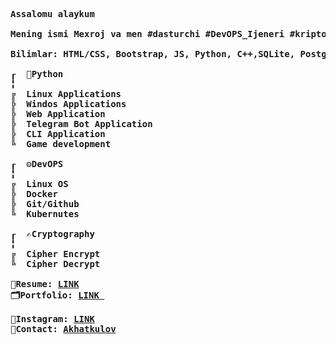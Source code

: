 <pre> <b>
Assalomu alaykum 

Mening ismi Mexroj va men #dasturchi #DevOPS_Ijeneri #kriptograf.

Bilimlar: HTML/CSS, Bootstrap, JS, Python, C++,SQLite, Postgres SQL

┎  🐍Python
╏
╔  Linux Applications
╠  Windos Applications
╠  Web Application 
╠  Telegram Bot Application
╠  CLI Application
╚  Game development

┎  ⚙️DevOPS
╏
╔  Linux OS
╠  Docker
╠  Git/Github
╚  Kubernutes

┎  ✍️Cryptography
╏
╔  Cipher Encrypt
╚  Cipher Decrypt

📜Resume: <a href="https://thewind.uz/">LINK</a>
🗂Portfolio: <a href="https://github.com/akhatkulov/">LINK </a>

📸Instagram: <a href="https://instagram.com/42_Akhatkulov">LINK</a>
💬Contact: <a href="https://t.me/Akhatkulov">Akhatkulov</a>
</b></pre>
